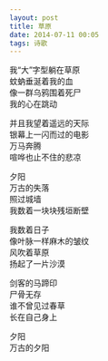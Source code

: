 ```yaml
---
layout: post
title: 草原
date: 2014-07-11 00:05
tags: 诗歌
---
```


我“大”字型躺在草原  
蚊蚋垂涎着我的血  
像一群乌鸦围着死尸  
我的心在跳动  

并且我望着遥远的天际  
银幕上一闪而过的电影  
万马奔腾  
喧哗也止不住的悲凉  

夕阳  
万古的失落  
照过城墙  
我数着一块块残垣断壁  

我数着日子  
像叶脉一样麻木的皱纹  
风吹着草原  
扬起了一片沙漠  

剑客的马蹄印  
尸骨无存  
谁不曾见过春草  
长在自己身上  

夕阳  
万古的夕阳  